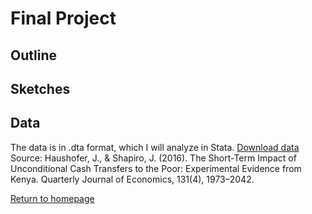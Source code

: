# Final Project
## Outline

## Sketches

## Data

The data is in .dta format, which I will analyze in Stata. 
[Download data](https://alycaito.github.io/portfolio/UCT_FINAL_CLEAN.dta)
Source: Haushofer, J., & Shapiro, J. (2016). The Short-Term Impact of Unconditional Cash Transfers to the Poor: Experimental Evidence from Kenya. Quarterly Journal of Economics, 131(4), 1973–2042.


[Return to homepage](/portfolio)
